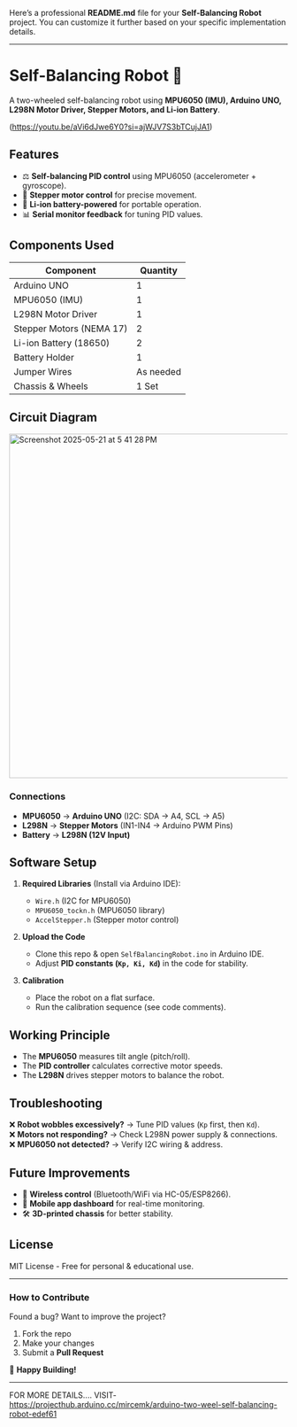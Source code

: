 Here’s a professional **README.md** file for your **Self-Balancing Robot** project. You can customize it further based on your specific implementation details.  

---

# **Self-Balancing Robot** 🤖  
A two-wheeled self-balancing robot using **MPU6050 (IMU), Arduino UNO, L298N Motor Driver, Stepper Motors, and Li-ion Battery**.  

(https://youtu.be/aVi6dJwe6Y0?si=ajWJV7S3bTCujJA1)

## **Features**  
- ⚖️ **Self-balancing PID control** using MPU6050 (accelerometer + gyroscope).  
- 🔄 **Stepper motor control** for precise movement.  
- 🔋 **Li-ion battery-powered** for portable operation.  
- 📊 **Serial monitor feedback** for tuning PID values.  

## Components Used
| Component | Quantity |  
|-----------|----------|  
| Arduino UNO | 1 |  
| MPU6050 (IMU) | 1 |  
| L298N Motor Driver | 1 |  
| Stepper Motors (NEMA 17) | 2 |  
| Li-ion Battery (18650) | 2 |  
| Battery Holder | 1 |  
| Jumper Wires | As needed |  
| Chassis & Wheels | 1 Set |  

## Circuit Diagram  
<img width="622" alt="Screenshot 2025-05-21 at 5 41 28 PM" src="https://github.com/user-attachments/assets/c5e79f7f-1d5e-4664-92d4-9b5988e5452b" />


### Connections  
- **MPU6050** → **Arduino UNO** (I2C: SDA → A4, SCL → A5)  
- **L298N** → **Stepper Motors** (IN1-IN4 → Arduino PWM Pins)  
- **Battery** → **L298N (12V Input)**  

## Software Setup  
1. **Required Libraries** (Install via Arduino IDE):  
   - `Wire.h` (I2C for MPU6050)  
   - `MPU6050_tockn.h` (MPU6050 library)  
   - `AccelStepper.h` (Stepper motor control)  

2. **Upload the Code**  
   - Clone this repo & open `SelfBalancingRobot.ino` in Arduino IDE.  
   - Adjust **PID constants (`Kp, Ki, Kd`)** in the code for stability.  

3. **Calibration**  
   - Place the robot on a flat surface.  
   - Run the calibration sequence (see code comments).  

## **Working Principle**  
- The **MPU6050** measures tilt angle (pitch/roll).  
- The **PID controller** calculates corrective motor speeds.  
- The **L298N** drives stepper motors to balance the robot.  

## **Troubleshooting**  
❌ **Robot wobbles excessively?** → Tune PID values (`Kp` first, then `Kd`).  
❌ **Motors not responding?** → Check L298N power supply & connections.  
❌ **MPU6050 not detected?** → Verify I2C wiring & address.  

## **Future Improvements**  
- 🔄 **Wireless control** (Bluetooth/WiFi via HC-05/ESP8266).  
- 📱 **Mobile app dashboard** for real-time monitoring.  
- 🛠 **3D-printed chassis** for better stability.  

## **License**  
MIT License - Free for personal & educational use.  

---

### **How to Contribute**  
Found a bug? Want to improve the project?  
1. Fork the repo  
2. Make your changes  
3. Submit a **Pull Request**  

🚀 **Happy Building!**  

---

FOR MORE DETAILS....
VISIT-https://projecthub.arduino.cc/mircemk/arduino-two-weel-self-balancing-robot-edef61
